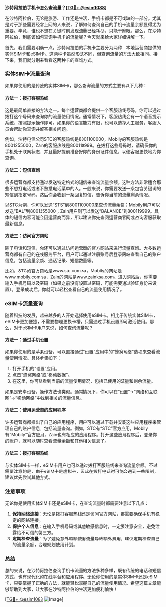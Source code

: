 **沙特阿拉伯手机卡怎么查流量？[[TG💪+ @esim1088](https://t.me/s/esim1088)]**

在沙特阿拉伯，无论是旅游、工作还是生活，手机卡都是不可或缺的一部分。尤其是对于那些需要经常上网的人来说，了解如何查询自己的手机卡流量余额显得尤为重要。毕竟，谁也不想在关键时刻发现流量已经耗尽，只能干瞪眼。那么，在沙特阿拉伯，到底该如何查询手机卡的流量呢？今天就来给大家详细讲解一下。

首先，我们需要明确一点，沙特阿拉伯的手机卡主要分为两种：本地运营商提供的实体SIM卡和eSIM卡。这两种卡虽然形式不同，但查询流量的方法大致相同。接下来，我们就分别来看看这两种卡的查询方式。

### 实体SIM卡流量查询

如果你使用的是传统的实体SIM卡，那么查询流量的方式主要有以下几种：

#### 方法一：拨打客服热线
这是最简单直接的方法之一。每个运营商都会提供一个客服热线号码，你可以通过拨打这个号码来查询你的流量使用情况。通常情况下，客服热线会有一个语音提示系统，按照提示操作即可。如果你的语言能力有限，也可以选择人工服务，客服人员会帮助你查询并解答相关问题。

例如，沙特电信公司STC的客服热线是8001100000，Mobily的客服热线是8001255000，Zain的客服热线是800119999。在拨打这些号码时，请确保你的手机处于联网状态，并且最好提前准备好你的身份证件信息，以便客服更快地为你查询。

#### 方法二：短信查询
很多运营商都支持通过发送特定格式的短信来查询流量余额。这种方法非常适合那些不想打电话或者不熟悉电话菜单的人。一般来说，你需要发送一条包含关键词的短信到指定号码，然后你会收到一条回复短信，告诉你当前的流量剩余情况。

以STC为例，你可以发送“STS”到8001100000来查询流量余额；Mobily用户可以发送“BAL”到8001255000；Zain用户则可以发送“BALANCE”到800119999。具体的短信内容可能会因运营商而异，所以建议你先查阅运营商官网或咨询客服获取最新信息。

#### 方法三：访问官方网站
除了电话和短信，你还可以通过访问运营商的官方网站来进行流量查询。大多数运营商都有自己的在线服务平台，用户可以通过注册账号后登录网站查看自己的账户信息，包括流量余额、通话记录、短信数量等。

比如，STC的官方网站是www.stc.com.sa，Mobily的网站是www.mobily.com.sa，Zain的网站是www.zainksa.com。进入网站后，你需要输入手机号码以及密码（如果之前没有设置过密码，可能需要通过验证身份来设置）。登录成功后，你就可以轻松查看自己的流量使用情况了。

### eSIM卡流量查询

随着科技的发展，越来越多的人开始选择使用eSIM卡。相比于传统实体SIM卡，eSIM卡更加便捷，不需要物理更换卡槽，只需通过手机设置即可激活使用。那么，对于eSIM卡用户来说，如何查询流量呢？

#### 方法一：通过手机设置
如果你使用的是苹果设备，可以直接通过“设置”应用中的“蜂窝网络”选项来查看流量使用情况。具体步骤如下：
1. 打开手机的“设置”应用。
2. 点击“蜂窝网络”或“移动数据”。
3. 在这里，你可以看到当前的流量使用情况，包括已使用的流量和剩余流量。

如果是安卓设备，操作方法也类似。通常情况下，你可以在“设置”->“网络和互联网”->“移动网络”中找到相关的流量信息。

#### 方法二：使用运营商的应用程序
许多运营商都推出了自己的应用程序，用户可以通过下载并安装这些应用程序来管理自己的账户信息，包括流量查询。例如，STC有“STC”官方应用，Mobily有“Mobily”官方应用，Zain也有相应的应用程序。打开这些应用程序后，登录你的账户，就可以随时查看流量余额和其他相关信息了。

#### 方法三：拨打客服热线
与实体SIM卡一样，eSIM卡用户也可以通过拨打客服热线来查询流量余额。不过需要注意的是，由于eSIM卡是虚拟卡，因此在拨打电话时可能会遇到一些限制，建议优先尝试其他方式。

### 注意事项

无论你是使用实体SIM卡还是eSIM卡，在查询流量时都需要注意以下几点：

1. **保持网络连接**：无论是拨打客服热线还是访问官方网站，都需要确保手机有稳定的网络连接。
2. **保护个人信息**：在输入手机号码或其他敏感信息时，一定要注意安全，避免泄露给不可信的第三方。
3. **定期检查流量**：为了避免意外超额使用流量导致额外费用，建议定期检查自己的流量余额，合理规划使用计划。

### 总结

总的来说，在沙特阿拉伯查询手机卡流量的方法多种多样，既有传统的电话和短信方式，也有现代化的在线平台和应用程序。无论你使用的是实体SIM卡还是eSIM卡，只要掌握了正确的方法，就能轻松掌握自己的流量使用情况。希望这篇文章能够帮助到大家，让大家在沙特阿拉伯的生活更加便利愉快！

[[TG💪+ @esim1088](https://t.me/s/esim1088) ![Image](https://i.postimg.cc/4NQfJmqS/Snipaste-2025-05-13-00-14-12.png)]